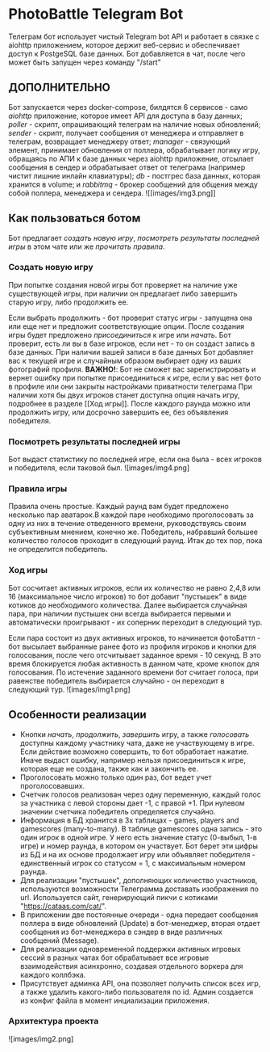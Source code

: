 # PhotoBattle Telegram Bot
Телеграм бот использует чистый Telegram bot API и работает в связке с aiohttp приложением, которое держит веб-сервис и обеспечивает доступ к PostgeSQL базе данных.
Бот добавляется в чат, после чего может быть запущен через команду "/start"

## ДОПОЛНИТЕЛЬНО
Бот запускается через docker-compose, билдятся 6 сервисов - само *aiohttp* приложение, которое имеет API для доступа в базу данных; *poller* - скрипт, опрашивающий телеграм на наличие новых обновлений; *sender* - скрипт, получает сообщения от менеджера и отправляет в телеграм, возвращает менеджеру ответ; *manager* - связующий элемент, принимает обновления от поллера, обрабатывает логику игру, обращаясь по АПИ к базе данных через aiohttp приложение, отсылает сообщения в сендер и обрабатывает ответ от телеграма (например чистит лишние инлайн клавиатуры); *db* - постгрес база данных, которая хранится в volume; и *rabbitmq* - брокер сообщений для общения между собой поллера, менеджера и сендера.
![[images/img3.png]]

## Как пользоваться ботом
Бот предлагает *создать новую игру*, *посмотреть результаты последней игры* в этом чате или же *прочитать правила*.

### Создать новую игру
При попытке создания новой игры бот проверяет на наличие уже существующей игры, при наличии он предлагает либо завершить старую игру, либо продолжить ее.

Если выбрать продолжить - бот проверит статус игры - запущена она или еще нет и предложит соответствующие опции.
После создания игры будет предложено *присоединиться* к игре или *начать*. Бот проверит, есть ли вы в базе игроков, если нет - то он создаст запись в базе данных. При наличии вашей записи в базе данных Бот добавляет вас к текущей игре и случайным образом выбирает одну из ваших фотографий профиля.
**ВАЖНО!**: Бот не сможет вас зарегистрировать и вернет ошибку при попытке присоединиться к игре, если у вас нет фото в профиле или они закрыты настройками приватности телеграма
При наличии хотя бы двух игроков станет доступна опция начать игру, подробнее в разделе [[Ход игры]].
После каждого раунда можно или продолжить игру, или досрочно завершить ее, без объявления победителя.

### Посмотреть результаты последней игры
Бот выдаст статистику по последней игре, если она была - всех игроков и победителя, если таковой был.
![images/img4.png]

### Правила игры
Правила очень простые. Каждый раунд вам будет предложено несколько пар аватарок.В каждой паре необходимо проголосовать за одну из них в течение отведенного времени, руководствуясь своим субъективным мнением, конечно же.
Победитель, набравший большее количество голосов проходит в следующий раунд. Итак до тех пор, пока не определится победитель.

### Ход игры
Бот сосчитает активных игроков, если их количество не равно 2,4,8 или 16 (максимальное число игроков) то бот добавит "пустышек" в виде котиков до необходимого количества. Далее выбирается случайная пара, при наличии пустышек они всегда выбирается первыми и автоматически проигрывают - их соперник переходит в следующий тур.

Если пара состоит из двух активных игроков, то начинается фотоБаттл - бот высылает выбранные ранее фото из профиля игроков и кнопки для голосования, после чего отсчитывает заданное время - 10 секунд. В это время блокируется любая активность в данном чате, кроме кнопок для голосования.  По истечение заданного времени бот считает голоса, при равенстве победитель выбирается случайно - он переходит в следующий тур.
![images/img1.png]

## Особенности реализации
- Кнопки *начать*, *продолжить*, *завершить* игру, а также *голосовать* доступны каждому участнику чата, даже не участвующему в игре. Если действие возможно совершить, то бот обработает нажатие. Иначе выдаст ошибку, например нельзя присоединиться к игре, которая еще не создана, также как и закончить ее.
- Проголосовать можно только один раз, бот ведет учет проголосовавших.
- Счетчик голосов реализован через одну переменную, каждый голос за участника с левой стороны дает -1, с правой +1. При нулевом значении счетчика победитель определяется случайно.
- Информация в БД хранится в 3х таблицах - games, players and gamescores (many-to-many). В таблице gamescores одна запись - это один игрок в одной игре. У него есть значение статус (0-выбыл, 1-в игре) и номер раунда, в котором он участвует. Бот берет эти цифры из БД и на их основе продолжает игру или объявляет победителя - единственный игрок со статусом = 1, с максимальным номером раунда.
- Для реализации "пустышек", дополняющих количество участников, используются возможности Телеграмма доставать изображения по url. Используется сайт, генерирующий пикчи с котиками "https://cataas.com/cat/".
- В приложении две постоянные очереди - одна передает сообщения поллера в виде обновлений (Update) в бот-менеджер, вторая отдает сообщения из бот-менеджера в сэндер в виде различных сообщений (Message).
- Для реализации одновременной поддержки активных игровых сессий в разных чатах бот обрабатывает все игровые взаимодействия асинхронно, создавая отдельного воркера для каждого коллбэка.
- Присутствует админка API, она позволяет получить список всех игр, а также удалить какого-либо пользователя по id. Админ создается из конфиг файла в момент инциализации приложения.

### Архитектура проекта
![images/img2.png]
